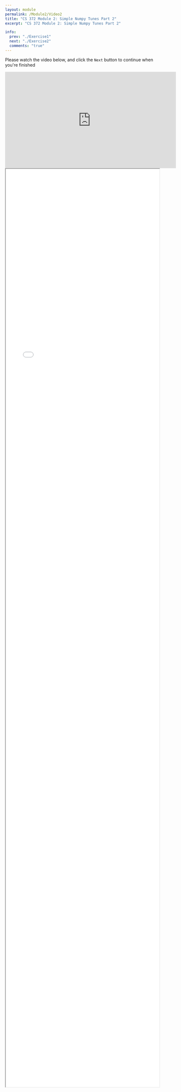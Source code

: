 ```yaml
---
layout: module
permalink: /Module2/Video2
title: "CS 372 Module 2: Simple Numpy Tunes Part 2"
excerpt: "CS 372 Module 2: Simple Numpy Tunes Part 2"

info:
  prev: "./Exercise1"
  next: "./Exercise2"
  comments: "true"
---
```


<p>
Please watch the video below, and click the <code>Next</code> button to continue when you're finished
</p>

<iframe width="560" height="315" src="https://www.youtube.com/embed/dvXhJG4CJ20" frameborder="0" allow="accelerometer; autoplay; clipboard-write; encrypted-media; gyroscope; picture-in-picture" allowfullscreen></iframe>

<iframe src = "../images/Module2/Video2.html" width="100%" height=3000>